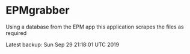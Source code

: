 # EPMgrabber
Using a database from the EPM app this application scrapes the files as required


Latest backup: Sun Sep 29 21:18:01 UTC 2019
